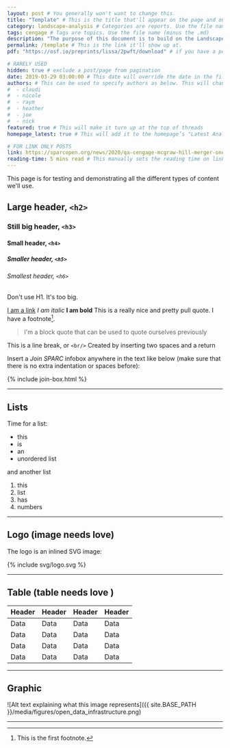 ```yaml
---
layout: post # You generally won't want to change this.
title: "Template" # This is the title that'll appear on the page and on Google
category: landscape-analysis # Categories are reports. Use the file name (minus the .md)
tags: cengage # Tags are topics. Use the file name (minus the .md)
description: "The purpose of this document is to build on the Landscape Analysis by offering a roadmap of potential actions that stakeholders can use to chart both individual and collective responses." # This shows up in the sidebar, and on Google!
permalink: /template # This is the link it'll show up at.
pdf: "https://osf.io/preprints/lissa/2pwft/download" # if you have a pdf for the post put this here and it'll be used for the print button

# RARELY USED
hidden: true # exclude a post/page from pagination
date: 2019-03-29 03:00:00 # This date will override the date in the file name. Mainly we use it to handle ordering in reports / threads. The date can be the day the report was published, and the time can be used to sort posts.
authors: # This can be used to specify authors as below. This will change what the author box does. If you don't give any authors it'll use Claudio and SPARC, and you can delete this.
#  - claudi
#  - nicole
#  - raym
#  - heather
#  - joe
#  - nick
featured: true # This will make it turn up at the top of threads
homepage_latest: true # This will add it to the homepage’s "Latest Analysis" section 

# FOR LINK ONLY POSTS
link: https://sparcopen.org/news/2020/qa-cengage-mcgraw-hill-merger-one-year-and-counting/ # If you're doing a link only post, put the link here. Otherwise, delete this.
reading-time: 5 mins read # This manually sets the reading time on link only posts. If you are doing a link-only post delete this.
---
```


This page is for testing and demonstrating all the different types of content we'll use.

## Large header, `<h2>`
### Still big header, `<h3>`
#### Small header, `<h4>`
##### Smaller header, `<h5>`
###### Smallest header, `<h6>`

Don't use H1. It's too big.

[I am a link](https://yoururl.org)
*I am italic*
**I am bold**
<span class="pullquote">This is a really nice and pretty pull quote.<span>
I have a footnote[^1].
> I'm a block quote that can be used to quote ourselves previously

This is a line break, or `<br/>`
Created by inserting two spaces and a return

Insert a _Join SPARC_ infobox anywhere in the text like below (make sure that there is no extra indentation or spaces before):

{% include join-box.html %}

---

## Lists

Time for a list:

* this
* is
* an
* unordered list

and another list

1. this
2. list
3. has
4. numbers

---

## Logo (image needs love)

The logo is an inlined SVG image:

{% include svg/logo.svg %}

---

## Table (table needs love )

| Header      | Header      | Header      | Header      |
| ----------- | ----------- | ----------- | ----------- |
| Data        | Data        | Data        | Data        |
| Data        | Data        | Data        | Data        |
| Data        | Data        | Data        | Data        |
| Data        | Data        | Data        | Data        |

---

## Graphic

![Alt text explaining what this image represents]({{ site.BASE_PATH }}/media/figures/open_data_infrastructure.png)

***


[^1]: This is the first footnote.
